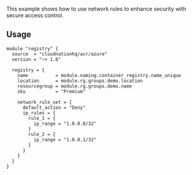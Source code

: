 This example shows how to use network rules to enhance security with secure access control.

## Usage

```hcl
module "registry" {
  source  = "cloudnationhq/acr/azure"
  version = "~> 1.6"

  registry = {
    name          = module.naming.container_registry.name_unique
    location      = module.rg.groups.demo.location
    resourcegroup = module.rg.groups.demo.name
    sku           = "Premium"

    network_rule_set = {
      default_action = "Deny"
      ip_rules = {
        rule_1 = {
          ip_range = "1.0.0.0/32"
        }
        rule_2 = {
          ip_range = "1.0.0.1/32"
        }
      }
    }
  }
}
```

